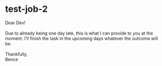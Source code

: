 # test-job-2

Dear Dev!
<br><br>
Due to already being one day late, this is what I can provide to you at the moment. I'll finish the task in the upcoming days whatever the outcome will be.
<br><br>
Thankfully,<br>
Bence
